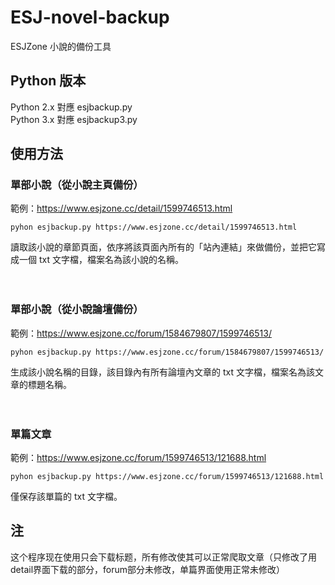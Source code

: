 # ESJ-novel-backup
ESJZone 小說的備份工具

## Python 版本
Python 2.x 對應 esjbackup.py  
Python 3.x 對應 esjbackup3.py

## 使用方法

### 單部小說（從小說主頁備份）  

範例：https://www.esjzone.cc/detail/1599746513.html

`pyhon esjbackup.py https://www.esjzone.cc/detail/1599746513.html`

讀取該小說的章節頁面，依序將該頁面內所有的「站內連結」來做備份，並把它寫成一個 txt 文字檔，檔案名為該小說的名稱。   
  
　  
  
### 單部小說（從小說論壇備份）

範例：https://www.esjzone.cc/forum/1584679807/1599746513/

`pyhon esjbackup.py https://www.esjzone.cc/forum/1584679807/1599746513/`

生成該小說名稱的目錄，該目錄內有所有論壇內文章的 txt 文字檔，檔案名為該文章的標題名稱。

　  

### 單篇文章

範例：https://www.esjzone.cc/forum/1599746513/121688.html

`pyhon esjbackup.py https://www.esjzone.cc/forum/1599746513/121688.html`

僅保存該單篇的  txt 文字檔。

## 注
这个程序现在使用只会下载标题，所有修改使其可以正常爬取文章（只修改了用detail界面下载的部分，forum部分未修改，单篇界面使用正常未修改）
